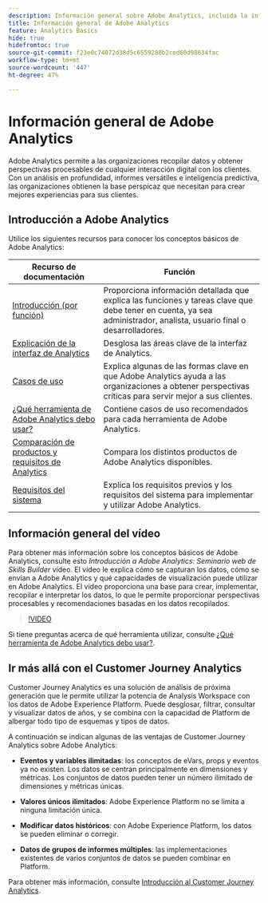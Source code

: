 ```yaml
---
description: Información general sobre Adobe Analytics, incluida la información sobre la interfaz de Analytics, así como información de introducción para administradores, analistas, usuarios y desarrolladores.
title: Información general de Adobe Analytics
feature: Analytics Basics
hide: true
hidefromtoc: true
source-git-commit: f23e0c74072d38d5c6559288b2ced60d98634fac
workflow-type: tm+mt
source-wordcount: '447'
ht-degree: 47%

---
```


# Información general de Adobe Analytics

Adobe Analytics permite a las organizaciones recopilar datos y obtener perspectivas procesables de cualquier interacción digital con los clientes. Con un análisis en profundidad, informes versátiles e inteligencia predictiva, las organizaciones obtienen la base perspicaz que necesitan para crear mejores experiencias para sus clientes.

## Introducción a Adobe Analytics

Utilice los siguientes recursos para conocer los conceptos básicos de Adobe Analytics:


| Recurso de documentación | Función |
|---------|----------|
| [Introducción (por función)](/help/analyze/get-started/get-started-by-role.md) | Proporciona información detallada que explica las funciones y tareas clave que debe tener en cuenta, ya sea administrador, analista, usuario final o desarrolladores. |
| [Explicación de la interfaz de Analytics](/help/analyze/get-started/analytics-interface.md) | Desglosa las áreas clave de la interfaz de Analytics. |
| [Casos de uso](/help/analyze/get-started/use-cases.md) | Explica algunas de las formas clave en que Adobe Analytics ayuda a las organizaciones a obtener perspectivas críticas para servir mejor a sus clientes. |
| [¿Qué herramienta de Adobe Analytics debo usar?](/help/analyze/get-started/which-analytics-tool.md) | Contiene casos de uso recomendados para cada herramienta de Adobe Analytics. |
| [Comparación de productos y requisitos de Analytics](/help/analyze/get-started/analytics-product-comparison.md) | Compara los distintos productos de Adobe Analytics disponibles. |
| [Requisitos del sistema](/help/analyze/get-started/sys-reqs.md) | Explica los requisitos previos y los requisitos del sistema para implementar y utilizar Adobe Analytics. |

## Información general del vídeo

Para obtener más información sobre los conceptos básicos de Adobe Analytics, consulte esto *Introducción a Adobe Analytics: Seminario web de Skills Builder* vídeo. El vídeo le explica cómo se capturan los datos, cómo se envían a Adobe Analytics y qué capacidades de visualización puede utilizar en Adobe Analytics. El vídeo proporciona una base para crear, implementar, recopilar e interpretar los datos, lo que le permite proporcionar perspectivas procesables y recomendaciones basadas en los datos recopilados.

>[!VIDEO](https://video.tv.adobe.com/v/27429/?quality=12)

Si tiene preguntas acerca de qué herramienta utilizar, consulte [¿Qué herramienta de Adobe Analytics debo usar?](https://experienceleague.adobe.com/docs/analytics/analyze/admin-overview/which-analytics-tool.html?lang=es).

## Ir más allá con el Customer Journey Analytics

Customer Journey Analytics es una solución de análisis de próxima generación que le permite utilizar la potencia de Analysis Workspace con los datos de Adobe Experience Platform. Puede desglosar, filtrar, consultar y visualizar datos de años, y se combina con la capacidad de Platform de albergar todo tipo de esquemas y tipos de datos.

A continuación se indican algunas de las ventajas de Customer Journey Analytics sobre Adobe Analytics:

* **Eventos y variables ilimitadas**: los conceptos de eVars, props y eventos ya no existen. Los datos se centran principalmente en dimensiones y métricas. Los conjuntos de datos pueden tener un número ilimitado de dimensiones y métricas únicas.

* **Valores únicos ilimitados**: Adobe Experience Platform no se limita a ninguna limitación única.

* **Modificar datos históricos**: con Adobe Experience Platform, los datos se pueden eliminar o corregir.

* **Datos de grupos de informes múltiples**: las implementaciones existentes de varios conjuntos de datos se pueden combinar en Platform.

Para obtener más información, consulte [Introducción al Customer Journey Analytics](https://experienceleague.adobe.com/docs/analytics-platform/using/cja-overview/cja-overview.html?lang=es).

